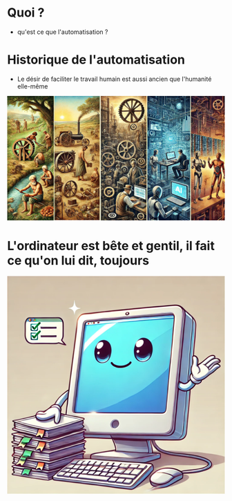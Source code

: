 <!-- .slide: data-state="nologo-slide" style="text-align: center" -->
# Quoi ?

* qu'est ce que l'automatisation ?

<!-- .slide: data-state="nologo-slide" style="text-align: center" -->
# Historique de l'automatisation 

* Le désir de faciliter le travail humain est aussi ancien que l'humanité elle-même

![histoire autom](images/autom_test.jpg "histoire autom") <!-- .element: width="200px" -->


<!-- .slide: data-state="nologo-slide" style="text-align: center" -->
# L'ordinateur est bête et gentil, il fait ce qu'on lui dit, toujours

![histoire autom](images/ordi_bete_et_gentil.webp "histoire autom") <!-- .element: width="200px" -->
